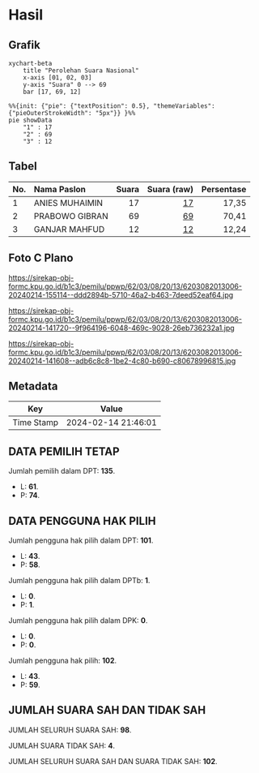# Hasil

## Grafik

```mermaid
xychart-beta
    title "Perolehan Suara Nasional"
    x-axis [01, 02, 03]
    y-axis "Suara" 0 --> 69
    bar [17, 69, 12]
```

```mermaid
%%{init: {"pie": {"textPosition": 0.5}, "themeVariables": {"pieOuterStrokeWidth": "5px"}} }%%
pie showData
    "1" : 17
    "2" : 69
    "3" : 12
```

## Tabel

| No. | Nama Paslon    | Suara | Suara (raw) | Persentase |
|:--- |:-------------- | -----:| -----------:| ----------:|
| 1   | ANIES MUHAIMIN | 17    | [17][p-1]   | 17,35      |
| 2   | PRABOWO GIBRAN | 69    | [69][p-2]   | 70,41      |
| 3   | GANJAR MAHFUD  | 12    | [12][p-3]   | 12,24      |


[p-1]: https://github.com/gigit-pemilu/pemilu-2024/blob/main/pilpres/hitung-suara/sub/62-kalimantan-tengah/sub/03-kapuas/sub/08-basarang/sub/2013-tambun-raya/sub/006-tps/sub/paslon-1.txt
[p-2]: https://github.com/gigit-pemilu/pemilu-2024/blob/main/pilpres/hitung-suara/sub/62-kalimantan-tengah/sub/03-kapuas/sub/08-basarang/sub/2013-tambun-raya/sub/006-tps/sub/paslon-2.txt
[p-3]: https://github.com/gigit-pemilu/pemilu-2024/blob/main/pilpres/hitung-suara/sub/62-kalimantan-tengah/sub/03-kapuas/sub/08-basarang/sub/2013-tambun-raya/sub/006-tps/sub/paslon-3.txt

## Foto C Plano

https://sirekap-obj-formc.kpu.go.id/b1c3/pemilu/ppwp/62/03/08/20/13/6203082013006-20240214-155114--ddd2894b-5710-46a2-b463-7deed52eaf64.jpg

https://sirekap-obj-formc.kpu.go.id/b1c3/pemilu/ppwp/62/03/08/20/13/6203082013006-20240214-141720--9f964196-6048-469c-9028-26eb736232a1.jpg

https://sirekap-obj-formc.kpu.go.id/b1c3/pemilu/ppwp/62/03/08/20/13/6203082013006-20240214-141608--adb6c8c8-1be2-4c80-b690-c80678996815.jpg


## Metadata

| Key        | Value               |
| ---------- | ------------------- |
| Time Stamp | 2024-02-14 21:46:01 |


## DATA PEMILIH TETAP

Jumlah pemilih dalam DPT: **135**.
 * L: **61**.
 * P: **74**.

## DATA PENGGUNA HAK PILIH

Jumlah pengguna hak pilih dalam DPT: **101**.
 * L: **43**.
 * P: **58**.

Jumlah pengguna hak pilih dalam DPTb: **1**.
 * L: **0**.
 * P: **1**.

Jumlah pengguna hak pilih dalam DPK: **0**.
 * L: **0**.
 * P: **0**.

Jumlah pengguna hak pilih: **102**.
 * L: **43**.
 * P: **59**.

## JUMLAH SUARA SAH DAN TIDAK SAH

JUMLAH SELURUH SUARA SAH: **98**.

JUMLAH SUARA TIDAK SAH: **4**.

JUMLAH SELURUH SUARA SAH DAN SUARA TIDAK SAH: **102**.


